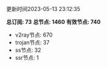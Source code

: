 更新时间2023-05-13 23:12:35

**总订阅: 73**
**总节点: 1460**
**有效节点: 740**
- v2ray节点: 670
- trojan节点: 37
- ss节点: 32
- ssr节点: 1
